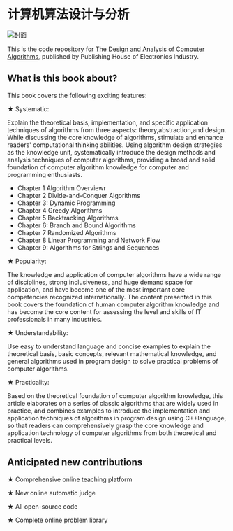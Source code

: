 # 计算机算法设计与分析

![封面](https://github.com/wangxd70/Data-Structures-and-Algorithms/blob/main/image/%E5%B0%81%E9%9D%A2.png?raw=true)



This is the code repository for  [The Design and Analysis of Computer Algorithms](https://www.phei.com.cn/module/goods/wssd_content.jsp?bookid=52699), published by Publishing House of Electronics Industry.

## What is this book about?
This book covers the following exciting features:

★ Systematic: 



Explain the theoretical basis, implementation, and specific application techniques of algorithms from three aspects: theory,abstraction,and design. While discussing the core knowledge of algorithms, stimulate and enhance readers' computational thinking abilities. Using algorithm design strategies as the knowledge unit, systematically introduce the design methods and analysis techniques of computer algorithms, providing a broad and solid foundation of computer algorithm knowledge for computer and programming enthusiasts.

- Chapter 1 Algorithm Overviewr
- Chapter 2 Divide-and-Conquer Algorithms
- Chapter 3: Dynamic Programming
- Chapter 4 Greedy Algorithms
- Chapter 5 Backtracking Algorithms
- Chapter 6: Branch and Bound Algorithms
- Chapter 7 Randomized Algorithms
- Chapter 8 Linear Programming and Network Flow
- Chapter 9: Algorithms for Strings and Sequences

★ Popularity: 



The knowledge and application of computer algorithms have a wide range of disciplines, strong inclusiveness, and huge demand space for application, and have become one of the most important core competencies recognized internationally. The content presented in this book covers the foundation of human computer algorithm knowledge and has become the core content for assessing the level and skills of IT professionals in many industries.

★ Understandability: 



Use easy to understand language and concise examples to explain the theoretical basis, basic concepts, relevant mathematical knowledge, and general algorithms used in program design to solve practical problems of computer algorithms.

★ Practicality: 

Based on the theoretical foundation of computer algorithm knowledge, this article elaborates on a series of classic algorithms that are widely used in practice, and combines examples to introduce the implementation and application techniques of algorithms in program design using C++language, so that readers can comprehensively grasp the core knowledge and application technology of computer algorithms from both theoretical and practical levels.

## Anticipated new contributions
★ Comprehensive online teaching platform

★ New online automatic judge

★ All open-source  code

★ Complete online problem library